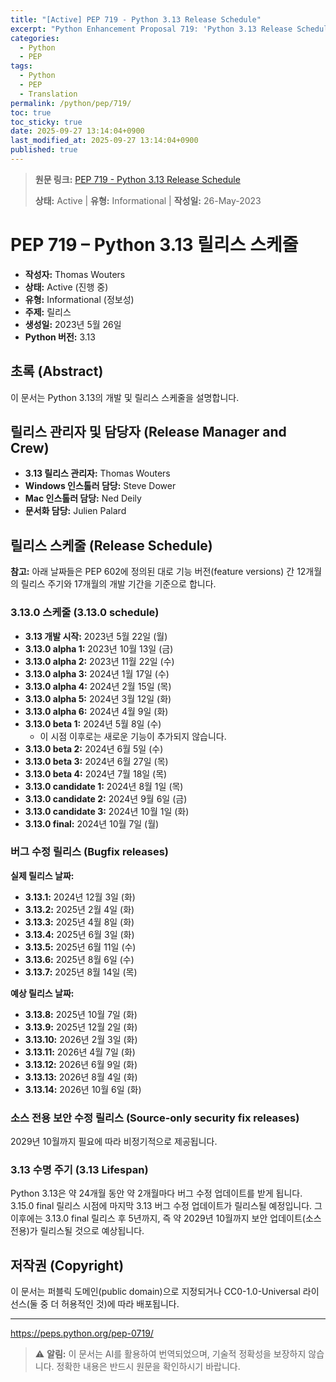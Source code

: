 ```yaml
---
title: "[Active] PEP 719 - Python 3.13 Release Schedule"
excerpt: "Python Enhancement Proposal 719: 'Python 3.13 Release Schedule'에 대한 한국어 번역입니다."
categories:
  - Python
  - PEP
tags:
  - Python
  - PEP
  - Translation
permalink: /python/pep/719/
toc: true
toc_sticky: true
date: 2025-09-27 13:14:04+0900
last_modified_at: 2025-09-27 13:14:04+0900
published: true
---
```

> **원문 링크:** [PEP 719 - Python 3.13 Release Schedule](https://peps.python.org/pep-0719/)
>
> **상태:** Active | **유형:** Informational | **작성일:** 26-May-2023



# PEP 719 – Python 3.13 릴리스 스케줄

*   **작성자:** Thomas Wouters
*   **상태:** Active (진행 중)
*   **유형:** Informational (정보성)
*   **주제:** 릴리스
*   **생성일:** 2023년 5월 26일
*   **Python 버전:** 3.13

## 초록 (Abstract)

이 문서는 Python 3.13의 개발 및 릴리스 스케줄을 설명합니다.

## 릴리스 관리자 및 담당자 (Release Manager and Crew)

*   **3.13 릴리스 관리자:** Thomas Wouters
*   **Windows 인스톨러 담당:** Steve Dower
*   **Mac 인스톨러 담당:** Ned Deily
*   **문서화 담당:** Julien Palard

## 릴리스 스케줄 (Release Schedule)

**참고:** 아래 날짜들은 PEP 602에 정의된 대로 기능 버전(feature versions) 간 12개월의 릴리스 주기와 17개월의 개발 기간을 기준으로 합니다.

### 3.13.0 스케줄 (3.13.0 schedule)

*   **3.13 개발 시작:** 2023년 5월 22일 (월)
*   **3.13.0 alpha 1:** 2023년 10월 13일 (금)
*   **3.13.0 alpha 2:** 2023년 11월 22일 (수)
*   **3.13.0 alpha 3:** 2024년 1월 17일 (수)
*   **3.13.0 alpha 4:** 2024년 2월 15일 (목)
*   **3.13.0 alpha 5:** 2024년 3월 12일 (화)
*   **3.13.0 alpha 6:** 2024년 4월 9일 (화)
*   **3.13.0 beta 1:** 2024년 5월 8일 (수)
    *   이 시점 이후로는 새로운 기능이 추가되지 않습니다.
*   **3.13.0 beta 2:** 2024년 6월 5일 (수)
*   **3.13.0 beta 3:** 2024년 6월 27일 (목)
*   **3.13.0 beta 4:** 2024년 7월 18일 (목)
*   **3.13.0 candidate 1:** 2024년 8월 1일 (목)
*   **3.13.0 candidate 2:** 2024년 9월 6일 (금)
*   **3.13.0 candidate 3:** 2024년 10월 1일 (화)
*   **3.13.0 final:** 2024년 10월 7일 (월)

### 버그 수정 릴리스 (Bugfix releases)

**실제 릴리스 날짜:**

*   **3.13.1:** 2024년 12월 3일 (화)
*   **3.13.2:** 2025년 2월 4일 (화)
*   **3.13.3:** 2025년 4월 8일 (화)
*   **3.13.4:** 2025년 6월 3일 (화)
*   **3.13.5:** 2025년 6월 11일 (수)
*   **3.13.6:** 2025년 8월 6일 (수)
*   **3.13.7:** 2025년 8월 14일 (목)

**예상 릴리스 날짜:**

*   **3.13.8:** 2025년 10월 7일 (화)
*   **3.13.9:** 2025년 12월 2일 (화)
*   **3.13.10:** 2026년 2월 3일 (화)
*   **3.13.11:** 2026년 4월 7일 (화)
*   **3.13.12:** 2026년 6월 9일 (화)
*   **3.13.13:** 2026년 8월 4일 (화)
*   **3.13.14:** 2026년 10월 6일 (화)

### 소스 전용 보안 수정 릴리스 (Source-only security fix releases)

2029년 10월까지 필요에 따라 비정기적으로 제공됩니다.

### 3.13 수명 주기 (3.13 Lifespan)

Python 3.13은 약 24개월 동안 약 2개월마다 버그 수정 업데이트를 받게 됩니다. 3.15.0 final 릴리스 시점에 마지막 3.13 버그 수정 업데이트가 릴리스될 예정입니다. 그 이후에는 3.13.0 final 릴리스 후 5년까지, 즉 약 2029년 10월까지 보안 업데이트(소스 전용)가 릴리스될 것으로 예상됩니다.

## 저작권 (Copyright)

이 문서는 퍼블릭 도메인(public domain)으로 지정되거나 CC0-1.0-Universal 라이선스(둘 중 더 허용적인 것)에 따라 배포됩니다.

---
 https://peps.python.org/pep-0719/

> ⚠️ **알림:** 이 문서는 AI를 활용하여 번역되었으며, 기술적 정확성을 보장하지 않습니다. 정확한 내용은 반드시 원문을 확인하시기 바랍니다.